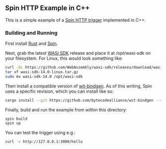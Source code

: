 ## Spin HTTP Example in C++

This is a simple example of a [Spin HTTP
trigger](https://spin.fermyon.dev/http-trigger) implemented in C++.

### Building and Running

First install [Rust](https://rustup.rs) and [Spin](https://github.com/spinframework/spin).

Next, grab the latest [WASI SDK](https://github.com/WebAssembly/wasi-sdk)
release and place it at /opt/wasi-sdk on your filesystem.  For Linux, this would
look something like:

```bash
curl -OL https://github.com/WebAssembly/wasi-sdk/releases/download/wasi-sdk-14/wasi-sdk-14.0-linux.tar.gz
tar xf wasi-sdk-14.0-linux.tar.gz
sudo mv wasi-sdk-14.0 /opt/wasi-sdk
```

Then install a compatible version of
[wit-bindgen](https://github.com/bytecodealliance/wit-bindgen).  As of this
writing, Spin uses a specific revision, which you can install like so:

```bash
cargo install --git https://github.com/bytecodealliance/wit-bindgen --rev cb871cfa1ee460b51eb1d144b175b9aab9c50aba wit-bindgen-cli
```

Finally, build and run the example from within this directory:

```bash
spin build
spin up
```

You can test the trigger using e.g.:

```bash
curl -v http://127.0.0.1:3000/hello
```

